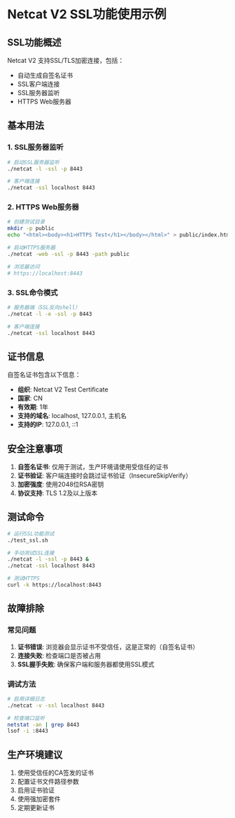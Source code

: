 # Netcat V2 SSL功能使用示例

## SSL功能概述

Netcat V2 支持SSL/TLS加密连接，包括：
- 自动生成自签名证书
- SSL客户端连接
- SSL服务器监听
- HTTPS Web服务器

## 基本用法

### 1. SSL服务器监听

```bash
# 启动SSL服务器监听
./netcat -l -ssl -p 8443

# 客户端连接
./netcat -ssl localhost 8443
```

### 2. HTTPS Web服务器

```bash
# 创建测试目录
mkdir -p public
echo "<html><body><h1>HTTPS Test</h1></body></html>" > public/index.html

# 启动HTTPS服务器
./netcat -web -ssl -p 8443 -path public

# 浏览器访问
# https://localhost:8443
```

### 3. SSL命令模式

```bash
# 服务器端（SSL反向shell）
./netcat -l -e -ssl -p 8443

# 客户端连接
./netcat -ssl localhost 8443
```

## 证书信息

自签名证书包含以下信息：
- **组织**: Netcat V2 Test Certificate
- **国家**: CN
- **有效期**: 1年
- **支持的域名**: localhost, 127.0.0.1, 主机名
- **支持的IP**: 127.0.0.1, ::1

## 安全注意事项

1. **自签名证书**: 仅用于测试，生产环境请使用受信任的证书
2. **证书验证**: 客户端连接时会跳过证书验证（InsecureSkipVerify）
3. **加密强度**: 使用2048位RSA密钥
4. **协议支持**: TLS 1.2及以上版本

## 测试命令

```bash
# 运行SSL功能测试
./test_ssl.sh

# 手动测试SSL连接
./netcat -l -ssl -p 8443 &
./netcat -ssl localhost 8443

# 测试HTTPS
curl -k https://localhost:8443
```

## 故障排除

### 常见问题

1. **证书错误**: 浏览器会显示证书不受信任，这是正常的（自签名证书）
2. **连接失败**: 检查端口是否被占用
3. **SSL握手失败**: 确保客户端和服务器都使用SSL模式

### 调试方法

```bash
# 启用详细日志
./netcat -v -ssl localhost 8443

# 检查端口监听
netstat -an | grep 8443
lsof -i :8443
```

## 生产环境建议

1. 使用受信任的CA签发的证书
2. 配置证书文件路径参数
3. 启用证书验证
4. 使用强加密套件
5. 定期更新证书 